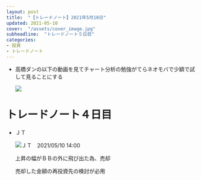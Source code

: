 ```yaml
---
layout: post
title:  "【トレードノート】2021年5月10日"
updated: 2021-05-10
cover:  "/assets/cover_image.jpg"
subheadline:  "トレードノート５日目"
categories: 
- 投資
- トレードノート
---
```


* 高橋ダンの以下の動画を見てチャート分析の勉強がてらネオモバで少額で試して見ることにする

    [![](https://img.youtube.com/vi/VJu8uJPC54o/0.jpg)](https://youtu.be/VJu8uJPC54o "MACDの使い方")

# トレードノート４日目

* ＪＴ

    ![](https://www.tradingview.com/x/3mpzS2Hl/ "ＪＴ　2021/05/10 14:00")

    上昇の幅がＢＢの外に飛び出た為、売却

    売却した金額の再投資先の検討が必用